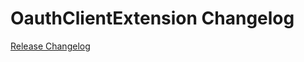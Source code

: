 # OauthClientExtension Changelog

[Release Changelog](https://github.com/spryker/oauth-client-extension/releases)
